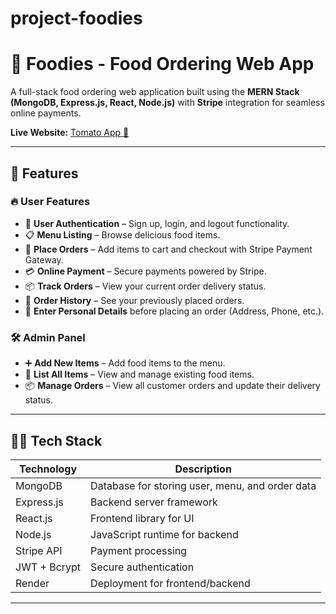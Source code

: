 # project-foodies

# 🍅 Foodies - Food Ordering Web App

A full-stack food ordering web application built using the **MERN Stack (MongoDB, Express.js, React, Node.js)** with **Stripe** integration for seamless online payments.

**Live Website:** [Tomato App 🚀](https://tomato-frontend-mkqc.onrender.com/)

---

## 📌 Features

### 🔥 User Features
- 👤 **User Authentication** – Sign up, login, and logout functionality.
- 📋 **Menu Listing** – Browse delicious food items.
- 🛒 **Place Orders** – Add items to cart and checkout with Stripe Payment Gateway.
- 💳 **Online Payment** – Secure payments powered by Stripe.
- 📦 **Track Orders** – View your current order delivery status.
- 📁 **Order History** – See your previously placed orders.
- 🧾 **Enter Personal Details** before placing an order (Address, Phone, etc.).

### 🛠️ Admin Panel
- ➕ **Add New Items** – Add food items to the menu.
- 📃 **List All Items** – View and manage existing food items.
- 📦 **Manage Orders** – View all customer orders and update their delivery status.

---

## 🧑‍💻 Tech Stack

| Technology     | Description                    |
|----------------|--------------------------------|
| MongoDB        | Database for storing user, menu, and order data |
| Express.js     | Backend server framework       |
| React.js       | Frontend library for UI        |
| Node.js        | JavaScript runtime for backend |
| Stripe API     | Payment processing             |
| JWT + Bcrypt   | Secure authentication          |
| Render         | Deployment for frontend/backend|

---


